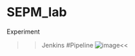 # SEPM_lab
Experiment

>>Jenkins
#Pipeline
![image](https://user-images.githubusercontent.com/98691410/221517142-cfb26bac-49df-4bc7-bdaa-4a4026000604.png)<<
